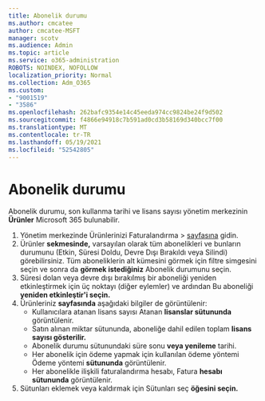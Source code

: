 ```yaml
---
title: Abonelik durumu
ms.author: cmcatee
author: cmcatee-MSFT
manager: scotv
ms.audience: Admin
ms.topic: article
ms.service: o365-administration
ROBOTS: NOINDEX, NOFOLLOW
localization_priority: Normal
ms.collection: Adm_O365
ms.custom:
- "9001519"
- "3586"
ms.openlocfilehash: 262bafc9354e14c45eeda974cc9824be24f9d502
ms.sourcegitcommit: f4866e94918c7b591ad0cd3b58169d340bcc7f00
ms.translationtype: MT
ms.contentlocale: tr-TR
ms.lasthandoff: 05/19/2021
ms.locfileid: "52542805"
---
```

# <a name="subscription-status"></a>Abonelik durumu

Abonelik durumu, son kullanma tarihi ve lisans sayısı yönetim merkezinin **Ürünler** Microsoft 365 bulunabilir.

1. Yönetim merkezinde Ürünlerinizi Faturalandırma   >  [sayfasına](https://go.microsoft.com/fwlink/p/?linkid=842054) gidin.
2. Ürünler **sekmesinde,** varsayılan olarak tüm abonelikleri ve bunların durumunu (Etkin, Süresi Doldu, Devre Dışı Bırakıldı veya Silindi) görebilirsiniz. Tüm aboneliklerin alt kümesini görmek için filtre simgesini seçin ve sonra da **görmek istediğiniz** Abonelik durumunu seçin.
3. Süresi dolan veya devre dışı bırakılmış bir aboneliği yeniden etkinleştirmek için üç noktayı (diğer eylemler) ve ardından Bu aboneliği **yeniden etkinleştir'i seçin.**
4. Ürünleriniz **sayfasında** aşağıdaki bilgiler de görüntülenir:
    - Kullanıcılara atanan lisans sayısı Atanan **lisanslar sütununda** görüntülenir.
    - Satın alınan miktar sütununda, aboneliğe dahil edilen toplam **lisans sayısı gösterilir.**
    - Abonelik durumu sütunundaki süre sonu **veya yenileme** tarihi.
    - Her abonelik için ödeme yapmak için kullanılan ödeme yöntemi Ödeme yöntemi **sütununda** görüntülenir.
    - Her abonelikle ilişkili faturalandırma hesabı, Fatura **hesabı sütununda** görüntülenir.
5. Sütunları eklemek veya kaldırmak için Sütunları seç **öğesini seçin.**